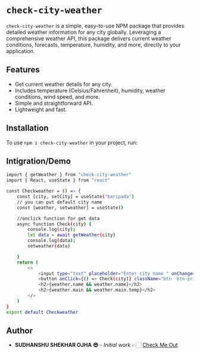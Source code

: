 
 # `check-city-weather`

`check-city-weather` is a simple, easy-to-use NPM package that provides detailed weather information for any city globally. Leveraging a comprehensive weather API, this package delivers current weather conditions, forecasts, temperature, humidity, and more, directly to your application.

## Features

- Get current weather details for any city.
- Includes temperature (Celsius/Fahrenheit), humidity, weather conditions, wind speed, and more.
- Simple and straightforward API.
- Lightweight and fast.

## Installation

To use `npm i check-city-weather` in your project, run:

## Intigration/Demo
```bash
import { getWeather } from "check-city-weather"
import { React, useState } from "react"

const Checkweather = () => {
    const [city, setCity] = useState("baripada")
    // you can put default city name
    const [weather, setweather] = useState()

    //onclick function for get data
    async function Check(city) {
        console.log(city);
        let data = await getWeather(city)
        console.log(data);
        setweather(data)

    }
    return (
        <>          
            <input type="text" placeholder="Enter city name " onChange={(e) => { setCity(e.target.value) }} />
            <button onClick={() => Check(city)} className="btn  btn-primary mx-2">Check Weather</button>
            <h2>{weather.name && weather.name}</h2>
            <h2>{weather.main && weather.main.temp}</h2>            
        </>
    )
}
export default Checkweather
```
## Author

- **SUDHANSHU SHEKHAR OJHA 😎** - *Initial work* 👉🏻 [Check Me Out](https://github.com/codechaseers)



